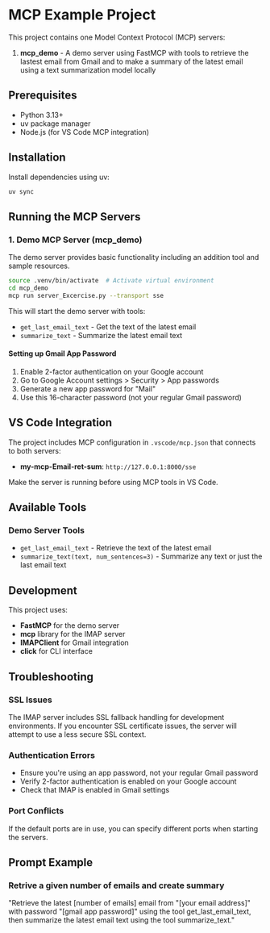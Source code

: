 # MCP Example Project

This project contains one Model Context Protocol (MCP) servers:
1. **mcp_demo** - A demo server using FastMCP with tools to retrieve the lastest email from Gmail and to make a summary of the latest email using a text summarization model locally

## Prerequisites

- Python 3.13+
- uv package manager
- Node.js (for VS Code MCP integration)

## Installation

Install dependencies using uv:

```bash
uv sync
```

## Running the MCP Servers

### 1. Demo MCP Server (mcp_demo)

The demo server provides basic functionality including an addition tool and sample resources.

```bash
source .venv/bin/activate  # Activate virtual environment
cd mcp_demo
mcp run server_Excercise.py --transport sse 
```

This will start the demo server with tools:
- `get_last_email_text` - Get the text of the latest email
- `summarize_text` - Summarize the latest email text



#### Setting up Gmail App Password

1. Enable 2-factor authentication on your Google account
2. Go to Google Account settings > Security > App passwords
3. Generate a new app password for "Mail"
4. Use this 16-character password (not your regular Gmail password)

## VS Code Integration

The project includes MCP configuration in `.vscode/mcp.json` that connects to both servers:

- **my-mcp-Email-ret-sum**: `http://127.0.0.1:8000/sse`

Make the server is running before using MCP tools in VS Code.

## Available Tools

### Demo Server Tools
- `get_last_email_text` - Retrieve the text of the latest email
- `summarize_text(text, num_sentences=3)` - Summarize any text or just the last email text

## Development

This project uses:
- **FastMCP** for the demo server
- **mcp** library for the IMAP server
- **IMAPClient** for Gmail integration
- **click** for CLI interface

## Troubleshooting

### SSL Issues
The IMAP server includes SSL fallback handling for development environments. If you encounter SSL certificate issues, the server will attempt to use a less secure SSL context.

### Authentication Errors
- Ensure you're using an app password, not your regular Gmail password
- Verify 2-factor authentication is enabled on your Google account
- Check that IMAP is enabled in Gmail settings

### Port Conflicts
If the default ports are in use, you can specify different ports when starting the servers.

## Prompt Example

### Retrive a given number of emails and create summary
"Retrieve the latest [number of emails] email from "[your email address]" with password "[gmail app password]" using the tool get_last_email_text, then summarize the latest email text using the tool summarize_text."
